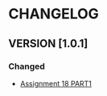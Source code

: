 # CHANGELOG

## VERSION [1.0.1]

### Changed

- [Assignment 18 PART1](https://inaracademyteam2.atlassian.net/browse/TEAM2-74)
